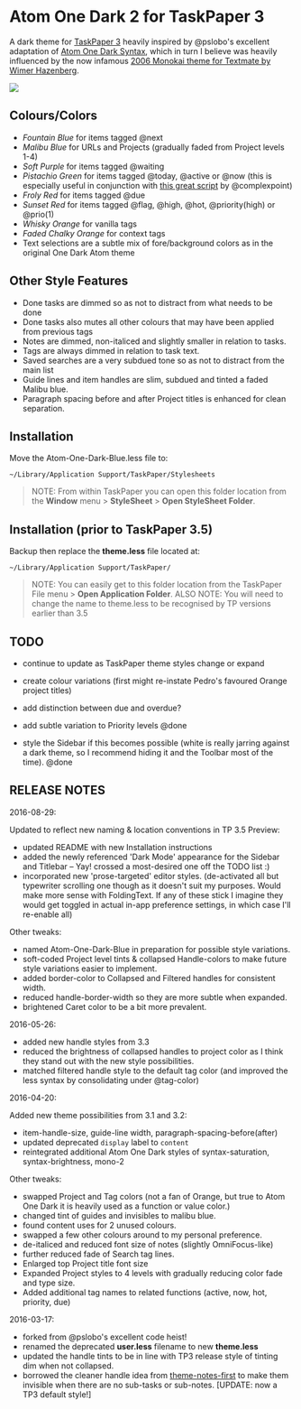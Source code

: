 # Atom One Dark 2 for TaskPaper 3

A dark theme for [TaskPaper 3](http://taskpaper.com) heavily inspired by @pslobo's excellent adaptation of [Atom One Dark Syntax](https://github.com/atom/one-dark-syntax), which in turn I believe was heavily influenced by the now infamous [2006 Monokai theme for Textmate by Wimer Hazenberg](http://www.monokai.nl/blog/2006/07/15/textmate-color-theme/).

![](https://raw.githubusercontent.com/jasonshanks/TaskPaper-Atom-One-Dark/master/Preview.png)

## Colours/Colors

- _Fountain Blue_ for items tagged @next
- _Malibu Blue_ for URLs and Projects (gradually faded from Project levels 1-4)
- _Soft Purple_ for items tagged @waiting
- _Pistachio Green_ for items tagged @today, @active or @now (this is especially useful in conjunction with [this great script](http://support.hogbaysoftware.com/t/script-displaying-the-active-task-in-the-os-x-menu-bar/1290) by @complexpoint)
- _Froly Red_ for items tagged @due
- _Sunset Red_ for items tagged @flag, @high, @hot, @priority(high) or @prio(1)
- _Whisky Orange_ for vanilla tags
- _Faded Chalky Orange_ for context tags
- Text selections are a subtle mix of fore/background colors as in the original One Dark Atom theme

## Other Style Features

- Done tasks are dimmed so as not to distract from what needs to be done
- Done tasks also mutes all other colours that may have been applied from previous tags
- Notes are dimmed, non-italiced and slightly smaller in relation to tasks.
- Tags are always dimmed in relation to task text.
- Saved searches are a very subdued tone so as not to distract from the main list
- Guide lines and item handles are slim, subdued and tinted a faded Malibu blue.
- Paragraph spacing before and after Project titles is enhanced for clean separation.

## Installation

Move the Atom-One-Dark-Blue.less file to:

`~/Library/Application Support/TaskPaper/Stylesheets`

> NOTE: From within TaskPaper you can open this folder location from the **Window** menu > **StyleSheet** > **Open StyleSheet Folder**.

## Installation (prior to TaskPaper 3.5)

Backup then replace the **theme.less** file located at:

`~/Library/Application Support/TaskPaper/`

> NOTE: You can easily get to this folder location from the TaskPaper File menu > **Open Application Folder**. ALSO NOTE: You will need to change the name to theme.less to be recognised by TP versions earlier than 3.5

## TODO

- continue to update as TaskPaper theme styles change or expand
- create colour variations (first might re-instate Pedro's favoured Orange project titles)
- add distinction between due and overdue?

- add subtle variation to Priority levels @done

- style the Sidebar if this becomes possible (white is really jarring against a dark theme, so I recommend hiding it and the Toolbar most of the time). @done

## RELEASE NOTES

2016-08-29:

Updated to reflect new naming & location conventions in TP 3.5 Preview:

- updated README with new Installation instructions
- added the newly referenced 'Dark Mode' appearance for the Sidebar and Titlebar – Yay! crossed a most-desired one off the TODO list :)
- incorporated new 'prose-targeted' editor styles. (de-activated all but typewriter scrolling one though as it doesn't suit my purposes. Would make more sense with FoldingText. If any of these stick I imagine they would get toggled in actual in-app preference settings, in which case I'll re-enable all)

Other tweaks:

- named Atom-One-Dark-Blue in preparation for possible style variations.
- soft-coded Project level tints & collapsed Handle-colors to make future style variations easier to implement.
- added border-color to Collapsed and Filtered handles for consistent width.
- reduced handle-border-width so they are more subtle when expanded.
- brightened Caret color to be a bit more prevalent.

2016-05-26:

- added new handle styles from 3.3
- reduced the brightness of collapsed handles to project color as I think they stand out with the new style possibilities.
- matched filtered handle style to the default tag color (and improved the less syntax by consolidating under @tag-color)

2016-04-20:

Added new theme possibilities from 3.1 and 3.2:

- item-handle-size, guide-line width, paragraph-spacing-before(after)
- updated deprecated `display` label to `content`
- reintegrated additional Atom One Dark styles of syntax-saturation, syntax-brightness, mono-2

Other tweaks:

- swapped Project and Tag colors (not a fan of Orange, but true to Atom One Dark it is heavily used as a function or value color.)
- changed tint of guides and invisibles to malibu blue.
- found content uses for 2 unused colours.
- swapped a few other colours around to my personal preference.
- de-italiced and reduced font size of notes (slightly OmniFocus-like)
- further reduced fade of Search tag lines.
- Enlarged top Project title font size
- Expanded Project styles to 4 levels with gradually reducing color fade and type size.
- Added additional tag names to related functions (active, now, hot, priority, due)

2016-03-17:

- forked from @pslobo's excellent code heist!
- renamed the deprecated **user.less** filename to new **theme.less**
- updated the handle tints to be in line with TP3 release style of tinting dim when not collapsed.
- borrowed the cleaner handle idea from [theme-notes-first](https://github.com/pascallaliberte/theme-notes-first) to make them invisible when there are no sub-tasks or sub-notes. [UPDATE: now a TP3 default style!]
